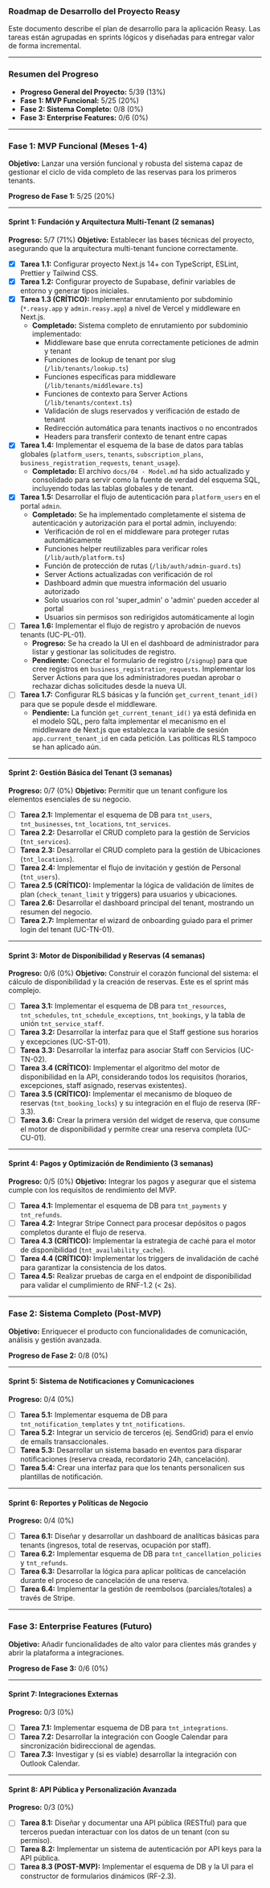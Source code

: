 ### **Roadmap de Desarrollo del Proyecto Reasy**

Este documento describe el plan de desarrollo para la aplicación Reasy. Las tareas están agrupadas en sprints lógicos y diseñadas para entregar valor de forma incremental.

---

### **Resumen del Progreso**

-  **Progreso General del Proyecto:** 5/39 (13%)
-  **Fase 1: MVP Funcional:** 5/25 (20%)
-  **Fase 2: Sistema Completo:** 0/8 (0%)
-  **Fase 3: Enterprise Features:** 0/6 (0%)

---

### **Fase 1: MVP Funcional (Meses 1-4)**

**Objetivo:** Lanzar una versión funcional y robusta del sistema capaz de gestionar el ciclo de vida completo de las reservas para los primeros tenants.

**Progreso de Fase 1:** 5/25 (20%)

---

#### **Sprint 1: Fundación y Arquitectura Multi-Tenant (2 semanas)**

**Progreso:** 5/7 (71%)
**Objetivo:** Establecer las bases técnicas del proyecto, asegurando que la arquitectura multi-tenant funcione correctamente.

-  [x] **Tarea 1.1:** Configurar proyecto Next.js 14+ con TypeScript, ESLint, Prettier y Tailwind CSS.
-  [x] **Tarea 1.2:** Configurar proyecto de Supabase, definir variables de entorno y generar tipos iniciales.
-  [x] **Tarea 1.3 (CRÍTICO):** Implementar enrutamiento por subdominio (`*.reasy.app` y `admin.reasy.app`) a nivel de Vercel y middleware en Next.js.
   -  **Completado:** Sistema completo de enrutamiento por subdominio implementado:
      -  Middleware base que enruta correctamente peticiones de admin y tenant
      -  Funciones de lookup de tenant por slug (`/lib/tenants/lookup.ts`)
      -  Funciones específicas para middleware (`/lib/tenants/middleware.ts`)
      -  Funciones de contexto para Server Actions (`/lib/tenants/context.ts`)
      -  Validación de slugs reservados y verificación de estado de tenant
      -  Redirección automática para tenants inactivos o no encontrados
      -  Headers para transferir contexto de tenant entre capas
-  [x] **Tarea 1.4:** Implementar el esquema de la base de datos para tablas globales (`platform_users`, `tenants`, `subscription_plans`, `business_registration_requests`, `tenant_usage`).
   -  **Completado:** El archivo `docs/04 - Model.md` ha sido actualizado y consolidado para servir como la fuente de verdad del esquema SQL, incluyendo todas las tablas globales y de tenant.
-  [x] **Tarea 1.5:** Desarrollar el flujo de autenticación para `platform_users` en el portal `admin`.
   -  **Completado:** Se ha implementado completamente el sistema de autenticación y autorización para el portal admin, incluyendo:
      -  Verificación de rol en el middleware para proteger rutas automáticamente
      -  Funciones helper reutilizables para verificar roles (`/lib/auth/platform.ts`)
      -  Función de protección de rutas (`/lib/auth/admin-guard.ts`)
      -  Server Actions actualizadas con verificación de rol
      -  Dashboard admin que muestra información del usuario autorizado
      -  Solo usuarios con rol 'super_admin' o 'admin' pueden acceder al portal
      -  Usuarios sin permisos son redirigidos automáticamente al login
-  [ ] **Tarea 1.6:** Implementar el flujo de registro y aprobación de nuevos tenants (UC-PL-01).
   -  **Progreso:** Se ha creado la UI en el dashboard de administrador para listar y gestionar las solicitudes de registro.
   -  **Pendiente:** Conectar el formulario de registro (`/signup`) para que cree registros en `business_registration_requests`. Implementar los Server Actions para que los administradores puedan aprobar o rechazar dichas solicitudes desde la nueva UI.
-  [ ] **Tarea 1.7:** Configurar RLS básicas y la función `get_current_tenant_id()` para que se popule desde el middleware.
   -  **Pendiente:** La función `get_current_tenant_id()` ya está definida en el modelo SQL, pero falta implementar el mecanismo en el middleware de Next.js que establezca la variable de sesión `app.current_tenant_id` en cada petición. Las políticas RLS tampoco se han aplicado aún.

---

#### **Sprint 2: Gestión Básica del Tenant (3 semanas)**

**Progreso:** 0/7 (0%)
**Objetivo:** Permitir que un tenant configure los elementos esenciales de su negocio.

-  [ ] **Tarea 2.1:** Implementar el esquema de DB para `tnt_users`, `tnt_businesses`, `tnt_locations`, `tnt_services`.
-  [ ] **Tarea 2.2:** Desarrollar el CRUD completo para la gestión de Servicios (`tnt_services`).
-  [ ] **Tarea 2.3:** Desarrollar el CRUD completo para la gestión de Ubicaciones (`tnt_locations`).
-  [ ] **Tarea 2.4:** Implementar el flujo de invitación y gestión de Personal (`tnt_users`).
-  [ ] **Tarea 2.5 (CRÍTICO):** Implementar la lógica de validación de límites de plan (`check_tenant_limit` y triggers) para usuarios y ubicaciones.
-  [ ] **Tarea 2.6:** Desarrollar el dashboard principal del tenant, mostrando un resumen del negocio.
-  [ ] **Tarea 2.7:** Implementar el wizard de onboarding guiado para el primer login del tenant (UC-TN-01).

---

#### **Sprint 3: Motor de Disponibilidad y Reservas (4 semanas)**

**Progreso:** 0/6 (0%)
**Objetivo:** Construir el corazón funcional del sistema: el cálculo de disponibilidad y la creación de reservas. Este es el sprint más complejo.

-  [ ] **Tarea 3.1:** Implementar el esquema de DB para `tnt_resources`, `tnt_schedules`, `tnt_schedule_exceptions`, `tnt_bookings`, y la tabla de unión `tnt_service_staff`.
-  [ ] **Tarea 3.2:** Desarrollar la interfaz para que el Staff gestione sus horarios y excepciones (UC-ST-01).
-  [ ] **Tarea 3.3:** Desarrollar la interfaz para asociar Staff con Servicios (UC-TN-02).
-  [ ] **Tarea 3.4 (CRÍTICO):** Implementar el algoritmo del motor de disponibilidad en la API, considerando todos los requisitos (horarios, excepciones, staff asignado, reservas existentes).
-  [ ] **Tarea 3.5 (CRÍTICO):** Implementar el mecanismo de bloqueo de reservas (`tnt_booking_locks`) y su integración en el flujo de reserva (RF-3.3).
-  [ ] **Tarea 3.6:** Crear la primera versión del widget de reserva, que consume el motor de disponibilidad y permite crear una reserva completa (UC-CU-01).

---

#### **Sprint 4: Pagos y Optimización de Rendimiento (3 semanas)**

**Progreso:** 0/5 (0%)
**Objetivo:** Integrar los pagos y asegurar que el sistema cumple con los requisitos de rendimiento del MVP.

-  [ ] **Tarea 4.1:** Implementar el esquema de DB para `tnt_payments` y `tnt_refunds`.
-  [ ] **Tarea 4.2:** Integrar Stripe Connect para procesar depósitos o pagos completos durante el flujo de reserva.
-  [ ] **Tarea 4.3 (CRÍTICO):** Implementar la estrategia de caché para el motor de disponibilidad (`tnt_availability_cache`).
-  [ ] **Tarea 4.4 (CRÍTICO):** Implementar los triggers de invalidación de caché para garantizar la consistencia de los datos.
-  [ ] **Tarea 4.5:** Realizar pruebas de carga en el endpoint de disponibilidad para validar el cumplimiento de RNF-1.2 (< 2s).

---

### **Fase 2: Sistema Completo (Post-MVP)**

**Objetivo:** Enriquecer el producto con funcionalidades de comunicación, análisis y gestión avanzada.

**Progreso de Fase 2:** 0/8 (0%)

---

#### **Sprint 5: Sistema de Notificaciones y Comunicaciones**

**Progreso:** 0/4 (0%)

-  [ ] **Tarea 5.1:** Implementar esquema de DB para `tnt_notification_templates` y `tnt_notifications`.
-  [ ] **Tarea 5.2:** Integrar un servicio de terceros (ej. SendGrid) para el envío de emails transaccionales.
-  [ ] **Tarea 5.3:** Desarrollar un sistema basado en eventos para disparar notificaciones (reserva creada, recordatorio 24h, cancelación).
-  [ ] **Tarea 5.4:** Crear una interfaz para que los tenants personalicen sus plantillas de notificación.

---

#### **Sprint 6: Reportes y Políticas de Negocio**

**Progreso:** 0/4 (0%)

-  [ ] **Tarea 6.1:** Diseñar y desarrollar un dashboard de analíticas básicas para tenants (ingresos, total de reservas, ocupación por staff).
-  [ ] **Tarea 6.2:** Implementar esquema de DB para `tnt_cancellation_policies` y `tnt_refunds`.
-  [ ] **Tarea 6.3:** Desarrollar la lógica para aplicar políticas de cancelación durante el proceso de cancelación de una reserva.
-  [ ] **Tarea 6.4:** Implementar la gestión de reembolsos (parciales/totales) a través de Stripe.

---

### **Fase 3: Enterprise Features (Futuro)**

**Objetivo:** Añadir funcionalidades de alto valor para clientes más grandes y abrir la plataforma a integraciones.

**Progreso de Fase 3:** 0/6 (0%)

---

#### **Sprint 7: Integraciones Externas**

**Progreso:** 0/3 (0%)

-  [ ] **Tarea 7.1:** Implementar esquema de DB para `tnt_integrations`.
-  [ ] **Tarea 7.2:** Desarrollar la integración con Google Calendar para sincronización bidireccional de agendas.
-  [ ] **Tarea 7.3:** Investigar y (si es viable) desarrollar la integración con Outlook Calendar.

---

#### **Sprint 8: API Pública y Personalización Avanzada**

**Progreso:** 0/3 (0%)

-  [ ] **Tarea 8.1:** Diseñar y documentar una API pública (RESTful) para que terceros puedan interactuar con los datos de un tenant (con su permiso).
-  [ ] **Tarea 8.2:** Implementar un sistema de autenticación por API keys para la API pública.
-  [ ] **Tarea 8.3 (POST-MVP):** Implementar el esquema de DB y la UI para el constructor de formularios dinámicos (RF-2.3).
